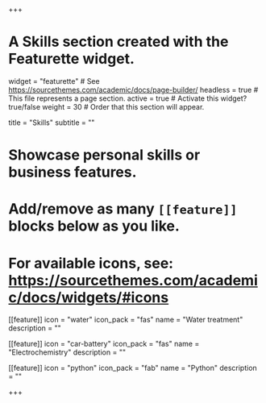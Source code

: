 +++
# A Skills section created with the Featurette widget.
widget = "featurette"  # See https://sourcethemes.com/academic/docs/page-builder/
headless = true  # This file represents a page section.
active = true  # Activate this widget? true/false
weight = 30  # Order that this section will appear.

title = "Skills"
subtitle = ""

# Showcase personal skills or business features.
# 
# Add/remove as many `[[feature]]` blocks below as you like.
# 
# For available icons, see: https://sourcethemes.com/academic/docs/widgets/#icons

[[feature]]
  icon = "water"
  icon_pack = "fas"
  name = "Water treatment"
  description = ""  

[[feature]]
  icon = "car-battery"
  icon_pack = "fas"
  name = "Electrochemistry"
  description = ""  

[[feature]]
  icon = "python"
  icon_pack = "fab"
  name = "Python"
  description = ""

+++
